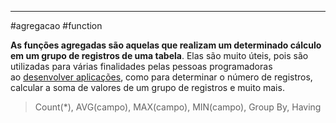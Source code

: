 ----
#agregacao #function


**As funções agregadas são aquelas que realizam um determinado cálculo em um grupo de registros de uma tabela**. Elas são muito úteis, pois são utilizadas para várias finalidades pelas pessoas programadoras ao [desenvolver aplicações](https://blog.betrybe.com/carreira/front-end-e-back-end/), como para determinar o número de registros, calcular a soma de valores de um grupo de registros e muito mais.


> Count(*), AVG(campo), MAX(campo), MIN(campo), Group By, Having

